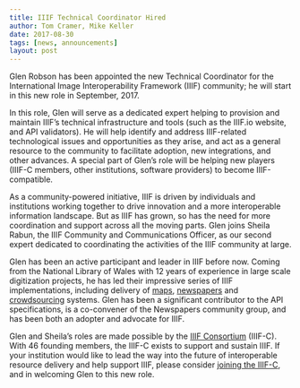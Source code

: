 ```yaml
---
title: IIIF Technical Coordinator Hired
author: Tom Cramer, Mike Keller
date: 2017-08-30
tags: [news, announcements]
layout: post
---
```


Glen Robson has been appointed the new Technical Coordinator for the International Image Interoperability Framework (IIIF) community; he will start in this new role in September, 2017.

In this role, Glen will serve as a dedicated expert helping to provision and maintain IIIF’s technical infrastructure and tools (such as the IIIF.io website, and API validators). He will help identify and address IIIF-related technological issues and opportunities as they arise, and act as a general resource to the community to facilitate adoption, new integrations, and other advances. A special part of Glen’s role will be helping new players (IIIF-C members, other institutions, software providers) to become IIIF-compatible.

As a community-powered initiative, IIIF is driven by individuals and institutions working together to drive innovation and a more interoperable information landscape. But as IIIF has grown, so has the need for more coordination and support across all the moving parts. Glen joins Sheila Rabun, the IIIF Community and Communications Officer, as our second expert dedicated to coordinating the activities of the IIIF community at large.

Glen has been an active participant and leader in IIIF before now. Coming from the National Library of Wales with 12 years of experience in large scale digitization projects, he has led their impressive series of IIIF implementations, including delivery of [maps][maps], [newspapers][newspapers] and [crowdsourcing][crowdsourcing] systems. Glen has been a significant contributor to the API specifications, is a co-convener of the Newspapers community group, and has been both an adopter and advocate for IIIF.

Glen and Sheila’s roles are made possible by the [IIIF Consortium][iiifc] (IIIF-C). With 46 founding members, the IIIF-C exists to support and sustain IIIF. If your institution would like to lead the way into the future of interoperable resource delivery and help support IIIF, please consider [joining the IIIF-C][iiifc-faq], and in welcoming Glen to this new role.

[maps]: http://cynefin.archiveswales.org.uk/en/
[newspapers]: http://newspapers.library.wales/
[crowdsourcing]: https://www.llgc.org.uk/blog/?p=14496
[iiifc]: /community/consortium/
[iiifc-faq]: /community/consortium/faq/
